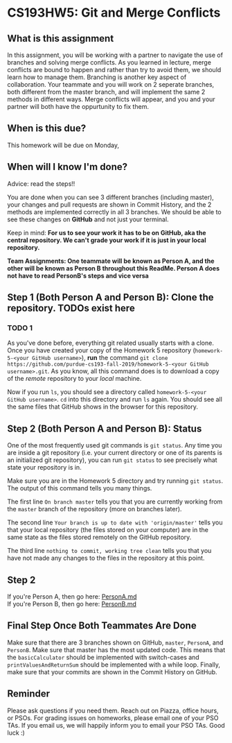 # CS193HW5: Git and Merge Conflicts
 
## What is this assignment
In this assignment, you will be working with a partner to navigate the use of branches and solving merge conflicts. As you learned in lecture, merge conflicts are bound to happen and rather than try to avoid them, we should learn how to manage them. Branching is another key aspect of collaboration. Your teammate and you will work on 2 seperate branches, both different from the master branch, and will implement the same 2 methods in different ways. Merge conflicts will appear, and you and your partner will both have the oppurtunity to fix them. 
 
## When is this due?
This homework will be due on Monday,
 
## When will I know I'm done?
Advice: read the steps!!
 
You are done when you can see 3 different branches (including master), your changes and pull requests are shown in Commit History, and the 2 methods are implemented correctly in all 3 branches. We should be able to see these changes on **GitHub** and not just your terminal.
 
Keep in mind: **For us to see your work it has to be on GitHub, aka the central repository. We can't grade your work if it is just in your local repository.**

**Team Assignments: One teammate will be known as Person A, and the other will be known as Person B throughout this ReadMe. Person A does not have to read PersonB's steps and vice versa**
 
## Step 1 (Both Person A and Person B): Clone the repository. TODOs exist here
### TODO 1 
As you've done before, everything git related usually starts with a clone. Once you have created your copy of the Homework 5 repository (`homework-5-<your GitHub username>`), **run** the command `git clone https://github.com/purdue-cs193-fall-2019/homework-5-<your GitHub username>.git`. As you know, all this command does is to download a copy of the *remote* repository to your *local* machine. 
 
Now if you run `ls`, you should see a directory called `homework-5-<your GitHub username>`. `cd` into this directory and run `ls` again. You should see all the same files that GitHub shows in the browser for this repository. 
 
## Step 2 (Both Person A and Person B): Status
One of the most frequently used git commands is `git status`. Any time you are inside a git repository (i.e. your current directory or one of its parents is an initialized git repository), you can run `git status` to see precisely what state your repository is in. 
 
Make sure you are in the Homework 5 directory and try running `git status`. The output of this command tells you many things. 
 
The first line `On branch master` tells you that you are currently working from the `master` branch of the repository (more on branches later).
 
The second line `Your branch is up to date with 'origin/master'` tells you that your local repository (the files stored on your computer) are in the same state as the files stored remotely on the GitHub repository.
 
The third line `nothing to commit, working tree clean` tells you that you have not made any changes to the files in the repository at this point.

## Step 2
If you're Person A, then go here: [PersonA.md](PersonA.md)  
If you're Person B, then go here: [PersonB.md](PersonB.md)  
 
## Final Step Once Both Teammates Are Done
Make sure that there are 3 branches shown on GitHub, `master`, `PersonA`, and `PersonB`. Make sure that master has the most updated code. This means that the `basicCalculator` should be implemented with switch-cases and `printValuesAndReturnSum` should be implemented with a while loop. Finally, make sure that your commits are shown in the Commit History on GitHub. 
 
## Reminder
Please ask questions if you need them.  Reach out on Piazza, office hours, or PSOs. For grading issues on homeworks, please email one of your PSO TAs. If you email us, we will happily inform you to email your PSO TAs. Good luck :)
